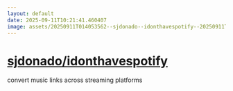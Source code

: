 ```yaml
---
layout: default
date: 2025-09-11T10:21:41.460407
image: assets/20250911T014053562--sjdonado--idonthavespotify--20250911T014540118--cropped.png
---
```


# [sjdonado/idonthavespotify](https://github.com/sjdonado/idonthavespotify)

convert music links across streaming platforms
